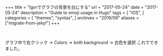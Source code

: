 +++
title = "Igorでグラフの背景を白にする"
url = "2017-05-24"
date = "2017-05-24"
description = "Guide to emoji usage in Hugo"
tags = [
    "iOS",
]
categories = [
    "themes",
    "syntax",
]
archives = "2019/09"
aliases = ["migrate-from-jekyl"]
+++

<br>

グラフ中で右クリック -> Colors -> both background -> 白色を選択
これでできました。
